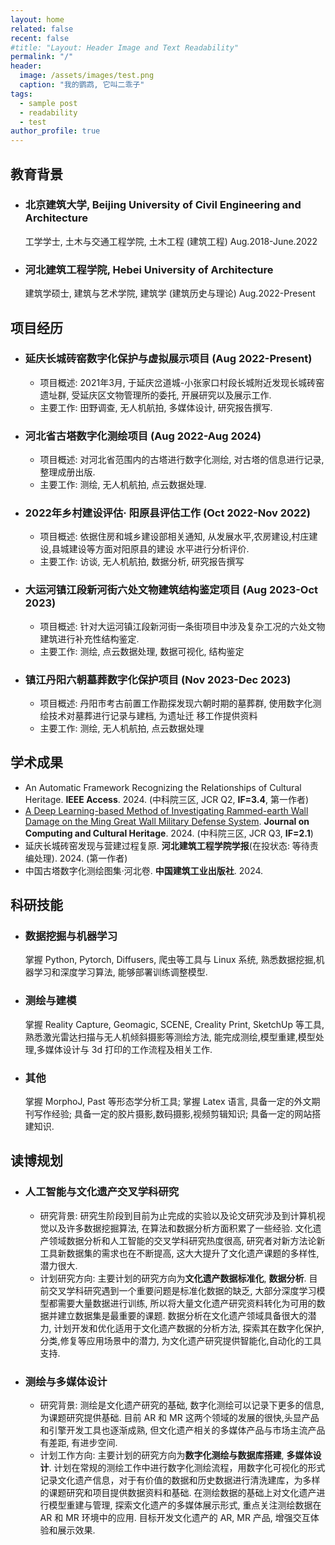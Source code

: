 ```yaml
---
layout: home
related: false
recent: false
#title: "Layout: Header Image and Text Readability"
permalink: "/"
header:
  image: /assets/images/test.png
  caption: "我的鹦鹉, 它叫二乖子"
tags: 
  - sample post
  - readability
  - test
author_profile: true
---
```


## 教育背景
  * ### 北京建筑大学, Beijing University of Civil Engineering and Architecture
    工学学士, 土木与交通工程学院, 土木工程 (建筑工程)
    Aug.2018-June.2022
  * ### 河北建筑工程学院, Hebei University of Architecture
    建筑学硕士, 建筑与艺术学院, 建筑学 (建筑历史与理论)
    Aug.2022-Present

## 项目经历
  * ### 延庆长城砖窑数字化保护与虚拟展示项目 (Aug 2022-Present)
    - 项目概述: 2021年3月, 于延庆岔道城-小张家口村段长城附近发现长城砖窑遗址群, 受延庆区文物管理所的委托,
开展研究以及展示工作.
    - 主要工作: 田野调查, 无人机航拍, 多媒体设计, 研究报告撰写.
  * ### 河北省古塔数字化测绘项目 (Aug 2022-Aug 2024)
    - 项目概述: 对河北省范围内的古塔进行数字化测绘, 对古塔的信息进行记录, 整理成册出版.
    - 主要工作: 测绘, 无人机航拍, 点云数据处理.
  * ### 2022年乡村建设评估· 阳原县评估工作 (Oct 2022-Nov 2022)
    - 项目概述: 依据住房和城乡建设部相关通知, 从发展水平,农房建设,村庄建设,县城建设等方面对阳原县的建设
水平进行分析评价.
    - 主要工作: 访谈, 无人机航拍, 数据分析, 研究报告撰写
  * ### 大运河镇江段新河街六处文物建筑结构鉴定项目 (Aug 2023-Oct 2023)
    - 项目概述: 针对大运河镇江段新河街一条街项目中涉及复杂工况的六处文物建筑进行补充性结构鉴定.
    - 主要工作: 测绘, 点云数据处理, 数据可视化, 结构鉴定
  * ### 镇江丹阳六朝墓葬数字化保护项目 (Nov 2023-Dec 2023)
    - 项目概述: 丹阳市考古前置工作勘探发现六朝时期的墓葬群, 使用数字化测绘技术对墓葬进行记录与建档, 为遗址迁
移工作提供资料
    - 主要工作: 测绘, 无人机航拍, 点云数据处理
   
## 学术成果
  * An Automatic Framework Recognizing the Relationships of Cultural Heritage. **IEEE Access**. 2024. (中科院三区, JCR Q2, **IF=3.4**, 第一作者)
  * [A Deep Learning-based Method of Investigating Rammed-earth Wall Damage on the Ming Great Wall Military Defense System](https://dl.acm.org/doi/10.1145/3701739). **Journal on Computing and Cultural Heritage**. 2024. (中科院三区, JCR Q3, **IF=2.1**)
  * 延庆长城砖窑发现与营建过程复原. **河北建筑工程学院学报**(在投状态: 等待责编处理). 2024. (第一作者)
  * 中国古塔数字化测绘图集·河北卷. **中国建筑工业出版社**. 2024.

## 科研技能
  * ### 数据挖掘与机器学习
    掌握 Python, Pytorch, Diffusers, 爬虫等工具与 Linux 系统, 熟悉数据挖掘,机器学习和深度学习算法, 能够部署训练调整模型.
  * ### 测绘与建模
    掌握 Reality Capture, Geomagic, SCENE, Creality Print, SketchUp 等工具, 熟悉激光雷达扫描与无人机倾斜摄影等测绘方法, 能完成测绘,模型重建,模型处理,多媒体设计与 3d 打印的工作流程及相关工作.
  * ### 其他
    掌握 MorphoJ, Past 等形态学分析工具; 掌握 Latex 语言, 具备一定的外文期刊写作经验; 具备一定的胶片摄影,数码摄影,视频剪辑知识; 具备一定的网站搭建知识.

## 读博规划
  * ### 人工智能与文化遗产交叉学科研究
    - 研究背景: 研究生阶段到目前为止完成的实验以及论文研究涉及到计算机视觉以及许多数据挖掘算法, 在算法和数据分析方面积累了一些经验. 文化遗产领域数据分析和人工智能的交叉学科研究热度很高, 研究者对新方法论新工具新数据集的需求也在不断提高, 这大大提升了文化遗产课题的多样性, 潜力很大.
    - 计划研究方向: 主要计划的研究方向为**文化遗产数据标准化**, **数据分析**.
      目前交叉学科研究遇到一个重要问题是标准化数据的缺乏, 大部分深度学习模型都需要大量数据进行训练, 所以将大量文化遗产研究资料转化为可用的数据并建立数据集是最重要的课题.
      数据分析在文化遗产领域具备很大的潜力, 计划开发和优化适用于文化遗产数据的分析方法, 探索其在数字化保护,分类,修复等应用场景中的潜力, 为文化遗产研究提供智能化,自动化的工具支持.
  * ### 测绘与多媒体设计
    - 研究背景: 测绘是文化遗产研究的基础, 数字化测绘可以记录下更多的信息, 为课题研究提供基础. 目前 AR 和 MR 这两个领域的发展的很快,头显产品和引擎开发工具也逐渐成熟, 但文化遗产相关的多媒体产品与市场主流产品有差距, 有进步空间.
    - 计划工作方向: 主要计划的研究方向为**数字化测绘与数据库搭建**, **多媒体设计**.
      计划在常规的测绘工作中进行数字化测绘流程，用数字化可视化的形式记录文化遗产信息，对于有价值的数据和历史数据进行清洗建库，为多样的课题研究和项目提供数据资料和基础.
      在测绘数据的基础上对文化遗产进行模型重建与管理, 探索文化遗产的多媒体展示形式, 重点关注测绘数据在 AR 和 MR 环境中的应用. 目标开发文化遗产的 AR, MR 产品, 增强交互体验和展示效果.
    
